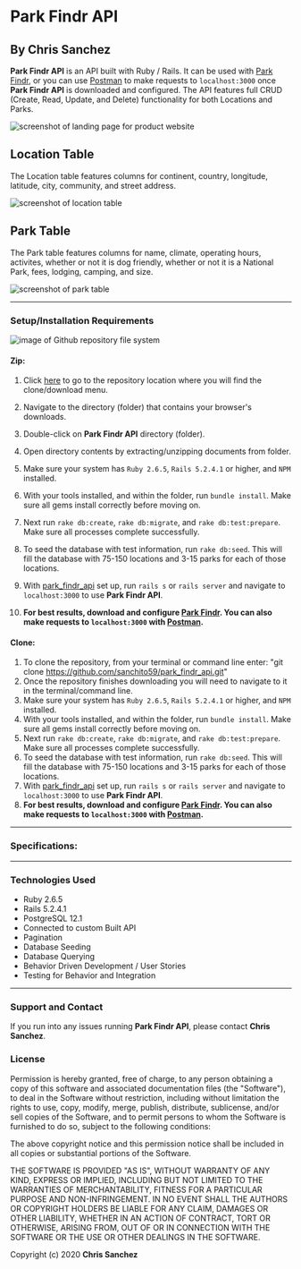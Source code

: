 # Park Findr API

## By **Chris Sanchez**


**Park Findr API** is an API built with Ruby / Rails. It can be used with [Park Findr](https://github.com/sanchito59/park_finder_front_end.git), or you can use [Postman](https://www.getpostman.com/) to make requests to `localhost:3000` once **Park Findr API** is downloaded and configured. The API features full CRUD (Create, Read, Update, and Delete) functionality for both Locations and Parks.

![screenshot of landing page for product website](https://i.imgur.com/pgWVWt6.png "read")
## Location Table
The Location table features columns for continent, country, longitude, latitude, city, community, and street address.


![screenshot of location table](https://i.imgur.com/O9waQzI.png "read")
  
## Park Table
The Park table features columns for name, climate, operating hours, activites, whether or not it is dog friendly, whether or not it is a National Park, fees, lodging, camping, and size.

![screenshot of park table](https://i.imgur.com/NUjgyV4.png "read")
- - - -
### Setup/Installation Requirements

![image of Github repository file system](https://i.imgur.com/UStodOA.jpg "read")

#### Zip:

1. Click [here](https://github.com/sanchito59/park_findr_api.git) to go to the repository location where you will find the clone/download menu.

 2. Navigate to the directory (folder) that contains your browser's downloads.
 3. Double-click on **Park Findr API** directory (folder).
 4. Open directory contents by extracting/unzipping documents from folder.
 3. Make sure your system has `Ruby 2.6.5`, `Rails 5.2.4.1` or higher, and `NPM` installed.
 4. With your tools installed, and within the folder, run `bundle install`. Make sure all gems install correctly before moving on.
 5. Next run `rake db:create`, `rake db:migrate`, and `rake db:test:prepare`. Make sure all processes complete successfully.
 6. To seed the database with test information, run `rake db:seed`. This will fill the database with 75-150 locations and 3-15 parks for each of those locations.
 5. With [park_findr_api](https://github.com/sanchito59/park_finder_api.git) set up, run `rails s` or `rails server` and navigate to `localhost:3000` to use **Park Findr API**.
 7. **For best results, download and configure [Park Findr](https://github.com/sanchito59/park_finder_front_end.git). You can also make requests to `localhost:3000` with [Postman](https://www.getpostman.com/).**

#### Clone:

 1. To clone the repository, from your terminal or command line enter: "git clone https://github.com/sanchito59/park_findr_api.git"
 2. Once the repository finishes downloading you will need to navigate to it in the terminal/command line.
 3. Make sure your system has `Ruby 2.6.5`, `Rails 5.2.4.1` or higher, and `NPM` installed.
 4. With your tools installed, and within the folder, run `bundle install`. Make sure all gems install correctly before moving on.
 5. Next run `rake db:create`, `rake db:migrate`, and `rake db:test:prepare`. Make sure all processes complete successfully.
 6. To seed the database with test information, run `rake db:seed`. This will fill the database with 75-150 locations and 3-15 parks for each of those locations.
 5. With [park_findr_api](https://github.com/sanchito59/park_finder_api.git) set up, run `rails s` or `rails server` and navigate to `localhost:3000` to use **Park Findr API**.
 7. **For best results, download and configure [Park Findr](https://github.com/sanchito59/park_finder_front_end.git.). You can also make requests to `localhost:3000` with [Postman](https://www.getpostman.com/).**

- - - -

### Specifications:

<!-- |Behavior|Input|Output|
|---|---|---|
|(Read/GET)|User is on the homepage. |Homepage displays featured locations and navigation to view all locations. |
|(Create/POST) User adds a product to the catalogue of locations. |'Vasiva HVAC Comp'|The corresponding pages now have the product added and so does the database. The user is shown a message to inform them of the successful creation.|
|(Read/GET)|User is on the product page. |Product page displays a list of all locations. Included is the ability to create locations.|
|(Update/PATCH) User changes the product. |'Fire System Alarms'|All pages reflect the changes and so does the database.|
|(Create/POST) User adds a review to the product. |Reviews contain information such as author, review text, and rating.|The product page now has the review added and so does the database. The user is shown a message to inform them of successfully changes.|
|(Update/PATCH) User changes the review's author. |'Michael Smith'|The product page now reflects the changes and so does the database. The user is shown a message to inform them of successful changes.|
|(Delete/DELETE) The user removes a review from a product. |Review for 'Fire System Alarms' is deleted.|The product page now reflects the changes and so does the database. The user is shown a message to inform them of successful changes.|
|(Delete/DELETE) The user deletes a product. |'Fire System Alarms'|The database and all corresponding pages no longer have the product.| -->
- - - -

### Technologies Used

 - Ruby 2.6.5
 - Rails 5.2.4.1
 - PostgreSQL 12.1
 - Connected to custom Built API
 - Pagination
 - Database Seeding
 - Database Querying
 - Behavior Driven Development / User Stories
 - Testing for Behavior and Integration

- - - -
### Support and Contact

If you run into any issues running **Park Findr API**, please contact **Chris Sanchez**.

### License

Permission is hereby granted, free of charge, to any person obtaining a copy of this software and associated documentation files (the "Software"), to deal in the Software without restriction, including without limitation the rights to use, copy, modify, merge, publish, distribute, sublicense, and/or sell copies of the Software, and to permit persons to whom the Software is furnished to do so, subject to the following conditions:

The above copyright notice and this permission notice shall be included in all copies or substantial portions of the Software.

THE SOFTWARE IS PROVIDED "AS IS", WITHOUT WARRANTY OF ANY KIND, EXPRESS OR IMPLIED, INCLUDING BUT NOT LIMITED TO THE WARRANTIES OF MERCHANTABILITY, FITNESS FOR A PARTICULAR PURPOSE AND NON-INFRINGEMENT. IN NO EVENT SHALL THE AUTHORS OR COPYRIGHT HOLDERS BE LIABLE FOR ANY CLAIM, DAMAGES OR OTHER LIABILITY, WHETHER IN AN ACTION OF CONTRACT, TORT OR OTHERWISE, ARISING FROM, OUT OF OR IN CONNECTION WITH THE SOFTWARE OR THE USE OR OTHER DEALINGS IN THE SOFTWARE.

Copyright (c) 2020 **Chris Sanchez**
